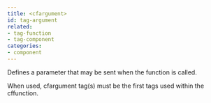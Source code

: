 ```yaml
---
title: <cfargument>
id: tag-argument
related:
- tag-function
- tag-component
categories:
- component
---
```


Defines a parameter that may be sent when the function is called.

When used, cfargument tag(s) must be the first tags used within the cffunction.
